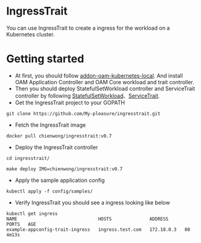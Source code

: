 # IngressTrait
You can use IngressTrait to create a ingress for the workload on a Kubernetes cluster.

# Getting started
- At first, you should follow [addon-oam-kubernetes-local](https://github.com/crossplane/addon-oam-kubernetes-local). And install OAM Application Controller and OAM Core workload and trait controller.
- Then you should deploy StatefulSetWorkload controller and ServiceTrait controller by following [StatefulSetWorkload](https://github.com/My-pleasure/statefulsetworkload#getting-started)、[ServiceTrait](https://github.com/My-pleasure/servicetrait/blob/v1alpha2/README.md#getting-started).
- Get the IngressTrait project to your GOPATH
```
git clone https://github.com/My-pleasure/ingresstrait.git
```
- Fetch the IngressTrait image
```
docker pull chienwong/ingresstrait:v0.7
```
- Deploy the IngressTrait controller
```
cd ingresstrait/

make deploy IMG=chienwong/ingresstrait:v0.7
```
- Apply the sample application config
```
kubectl apply -f config/samples/
```
- Verify IngressTrait you should see a ingress looking like below
```
kubectl get ingress
NAME                              HOSTS              ADDRESS      PORTS   AGE
example-appconfig-trait-ingress   ingress.test.com   172.18.0.3   80      4m13s
```
